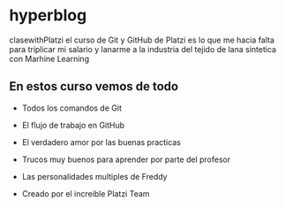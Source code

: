 # hyperblog
clasewithPlatzi
el curso de Git y GitHub de Platzi es lo que me hacia
falta para triplicar mi salario y lanarme a la industria
del tejido de lana sintetica con Marhine Learning

## En estos curso vemos de todo
* Todos los comandos de Git
* El flujo de trabajo en GitHub
* El verdadero amor por las buenas practicas
* Trucos muy buenos para aprender por parte del profesor
* Las personalidades multiples de Freddy

* Creado por el increible Platzi Team

 